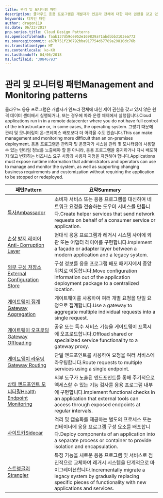 ```yaml
---
title: 관리 및 모니터링 패턴
description: 클라우드 응용 프로그램은 개발자가 인프라 전체에 대한 제어 권한을 갖고 있지 않은 원격 데이터 센터에서 실행되거나, 또는 경우에 따라 운영 체제에서 실행됩니다. 그렇기 때문에 관리 및 모니터링이 온-프레미스 배포보다 더 어려울 수도 있습니다. 응용 프로그램은 관리자 및 운영자가 시스템 관리 및 모니터링에 사용할 수 있는 런타임 정보를 노출해야 할 뿐 아니라, 응용 프로그램을 중지하거나 다시 배포하지 않고 변화하는 비즈니스 요구 사항과 사용자 지정을 지원해야 합니다.
keywords: 디자인 패턴
author: dragon119
ms.date: 06/23/2017
pnp.series.title: Cloud Design Patterns
ms.openlocfilehash: faab137d59ce952e169839a71abdbbb3103ea772
ms.sourcegitcommit: e67b751f230792bba917754d67789a20810dc76b
ms.translationtype: HT
ms.contentlocale: ko-KR
ms.lasthandoff: 04/06/2018
ms.locfileid: "30846793"
---
```

# <a name="management-and-monitoring-patterns"></a><span data-ttu-id="01f83-106">관리 및 모니터링 패턴</span><span class="sxs-lookup"><span data-stu-id="01f83-106">Management and Monitoring patterns</span></span>

<span data-ttu-id="01f83-107">클라우드 응용 프로그램은 개발자가 인프라 전체에 대한 제어 권한을 갖고 있지 않은 원격 데이터 센터에서 실행되거나, 또는 경우에 따라 운영 체제에서 실행됩니다.</span><span class="sxs-lookup"><span data-stu-id="01f83-107">Cloud applications run in in a remote datacenter where you do not have full control of the infrastructure or, in some cases, the operating system.</span></span> <span data-ttu-id="01f83-108">그렇기 때문에 관리 및 모니터링이 온-프레미스 배포보다 더 어려울 수도 있습니다.</span><span class="sxs-lookup"><span data-stu-id="01f83-108">This can make management and monitoring more difficult than an on-premises deployment.</span></span> <span data-ttu-id="01f83-109">응용 프로그램은 관리자 및 운영자가 시스템 관리 및 모니터링에 사용할 수 있는 런타임 정보를 노출해야 할 뿐 아니라, 응용 프로그램을 중지하거나 다시 배포하지 않고 변화하는 비즈니스 요구 사항과 사용자 지정을 지원해야 합니다.</span><span class="sxs-lookup"><span data-stu-id="01f83-109">Applications must expose runtime information that administrators and operators can use to manage and monitor the system, as well as supporting changing business requirements and customization without requiring the application to be stopped or redeployed.</span></span>


|                              <span data-ttu-id="01f83-110">패턴</span><span class="sxs-lookup"><span data-stu-id="01f83-110">Pattern</span></span>                               |                                                              <span data-ttu-id="01f83-111">요약</span><span class="sxs-lookup"><span data-stu-id="01f83-111">Summary</span></span>                                                              |
|--------------------------------------------------------------------|-----------------------------------------------------------------------------------------------------------------------------------|
|                   [<span data-ttu-id="01f83-112">특사</span><span class="sxs-lookup"><span data-stu-id="01f83-112">Ambassador</span></span>](../ambassador.md)                   |                 <span data-ttu-id="01f83-113">소비자 서비스 또는 응용 프로그램을 대신하여 네트워크 요청을 전송하는 도우미 서비스를 만듭니다.</span><span class="sxs-lookup"><span data-stu-id="01f83-113">Create helper services that send network requests on behalf of a consumer service or application.</span></span>                 |
|        [<span data-ttu-id="01f83-114">손상 방지 레이어</span><span class="sxs-lookup"><span data-stu-id="01f83-114">Anti-Corruption Layer</span></span>](../anti-corruption-layer.md)        |                       <span data-ttu-id="01f83-115">현대식 응용 프로그램과 레거시 시스템 사이에 외관 또는 어댑터 레이어를 구현합니다.</span><span class="sxs-lookup"><span data-stu-id="01f83-115">Implement a façade or adapter layer between a modern application and a legacy system.</span></span>                       |
| [<span data-ttu-id="01f83-116">외부 구성 저장소</span><span class="sxs-lookup"><span data-stu-id="01f83-116">External Configuration Store</span></span>](../external-configuration-store.md) |                <span data-ttu-id="01f83-117">구성 정보를 응용 프로그램 배포 패키지에서 중앙 위치로 이동합니다.</span><span class="sxs-lookup"><span data-stu-id="01f83-117">Move configuration information out of the application deployment package to a centralized location.</span></span>                |
|          [<span data-ttu-id="01f83-118">게이트웨이 집계</span><span class="sxs-lookup"><span data-stu-id="01f83-118">Gateway Aggregation</span></span>](../gateway-aggregation.md)          |                          <span data-ttu-id="01f83-119">게이트웨이를 사용하여 여러 개별 요청을 단일 요청으로 집계합니다.</span><span class="sxs-lookup"><span data-stu-id="01f83-119">Use a gateway to aggregate multiple individual requests into a single request.</span></span>                           |
|           [<span data-ttu-id="01f83-120">게이트웨이 오프로딩</span><span class="sxs-lookup"><span data-stu-id="01f83-120">Gateway Offloading</span></span>](../gateway-offloading.md)           |                              <span data-ttu-id="01f83-121">공유 또는 특수 서비스 기능을 게이트웨이 프록시에 오프로드합니다.</span><span class="sxs-lookup"><span data-stu-id="01f83-121">Offload shared or specialized service functionality to a gateway proxy.</span></span>                              |
|              [<span data-ttu-id="01f83-122">게이트웨이 라우팅</span><span class="sxs-lookup"><span data-stu-id="01f83-122">Gateway Routing</span></span>](../gateway-routing.md)              |                                   <span data-ttu-id="01f83-123">단일 엔드포인트를 사용하여 요청을 여러 서비스에 라우팅합니다.</span><span class="sxs-lookup"><span data-stu-id="01f83-123">Route requests to multiple services using a single endpoint.</span></span>                                    |
|   [<span data-ttu-id="01f83-124">상태 엔드포인트 모니터링</span><span class="sxs-lookup"><span data-stu-id="01f83-124">Health Endpoint Monitoring</span></span>](../health-endpoint-monitoring.md)   |   <span data-ttu-id="01f83-125">외부 도구가 노출된 엔드포인트를 통해 주기적으로 액세스할 수 있는 기능 검사를 응용 프로그램 내부에 구현합니다.</span><span class="sxs-lookup"><span data-stu-id="01f83-125">Implement functional checks in an application that external tools can access through exposed endpoints at regular intervals.</span></span>    |
|                      [<span data-ttu-id="01f83-126">사이드카</span><span class="sxs-lookup"><span data-stu-id="01f83-126">Sidecar</span></span>](../sidecar.md)                      |         <span data-ttu-id="01f83-127">격리 및 캡슐화를 제공하는 별도의 프로세스 또는 컨테이너에 응용 프로그램 구성 요소를 배포합니다.</span><span class="sxs-lookup"><span data-stu-id="01f83-127">Deploy components of an application into a separate process or container to provide isolation and encapsulation.</span></span>          |
|                    [<span data-ttu-id="01f83-128">스트랭글러</span><span class="sxs-lookup"><span data-stu-id="01f83-128">Strangler</span></span>](../strangler.md)                    | <span data-ttu-id="01f83-129">특정 기능을 새로운 응용 프로그램 및 서비스로 점진적으로 교체하여 레거시 시스템을 단계적으로 마이그레이션합니다.</span><span class="sxs-lookup"><span data-stu-id="01f83-129">Incrementally migrate a legacy system by gradually replacing specific pieces of functionality with new applications and services.</span></span> |

